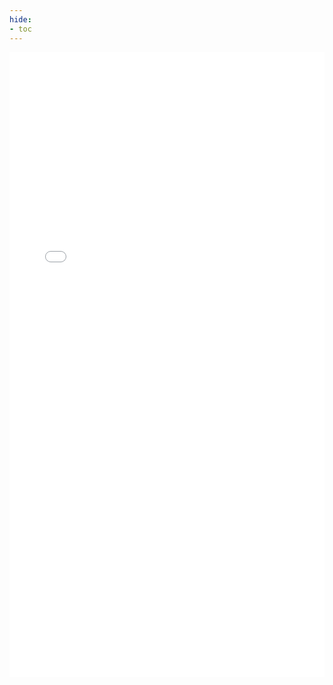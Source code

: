 ```yaml
---
hide:
- toc
---
```


<embed type="application/pdf" src="../pdf/sequencing-batches.pdf" width=100% height=1000px >